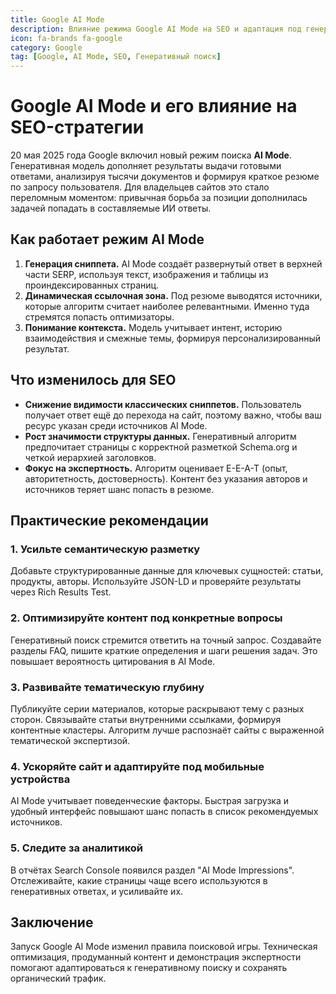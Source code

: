 ```yaml
---
title: Google AI Mode
description: Влияние режима Google AI Mode на SEO и адаптация под генеративный поиск
icon: fa-brands fa-google
category: Google
tag: [Google, AI Mode, SEO, Генеративный поиск]
---
```


# Google AI Mode и его влияние на SEO-стратегии

20 мая 2025 года Google включил новый режим поиска **AI Mode**. Генеративная модель дополняет результаты выдачи готовыми ответами, анализируя тысячи документов и формируя краткое резюме по запросу пользователя. Для владельцев сайтов это стало переломным моментом: привычная борьба за позиции дополнилась задачей попадать в составляемые ИИ ответы.

## Как работает режим AI Mode

1. **Генерация сниппета.** AI Mode создаёт развернутый ответ в верхней части SERP, используя текст, изображения и таблицы из проиндексированных страниц.
2. **Динамическая ссылочная зона.** Под резюме выводятся источники, которые алгоритм считает наиболее релевантными. Именно туда стремятся попасть оптимизаторы.
3. **Понимание контекста.** Модель учитывает интент, историю взаимодействия и смежные темы, формируя персонализированный результат.

## Что изменилось для SEO

- **Снижение видимости классических сниппетов.** Пользователь получает ответ ещё до перехода на сайт, поэтому важно, чтобы ваш ресурс указан среди источников AI Mode.
- **Рост значимости структуры данных.** Генеративный алгоритм предпочитает страницы с корректной разметкой Schema.org и четкой иерархией заголовков.
- **Фокус на экспертность.** Алгоритм оценивает E-E-A-T (опыт, авторитетность, достоверность). Контент без указания авторов и источников теряет шанс попасть в резюме.

## Практические рекомендации

### 1. Усильте семантическую разметку

Добавьте структурированные данные для ключевых сущностей: статьи, продукты, авторы. Используйте JSON-LD и проверяйте результаты через Rich Results Test.

### 2. Оптимизируйте контент под конкретные вопросы

Генеративный поиск стремится ответить на точный запрос. Создавайте разделы FAQ, пишите краткие определения и шаги решения задач. Это повышает вероятность цитирования в AI Mode.

### 3. Развивайте тематическую глубину

Публикуйте серии материалов, которые раскрывают тему с разных сторон. Связывайте статьи внутренними ссылками, формируя контентные кластеры. Алгоритм лучше распознаёт сайты с выраженной тематической экспертизой.

### 4. Ускоряйте сайт и адаптируйте под мобильные устройства

AI Mode учитывает поведенческие факторы. Быстрая загрузка и удобный интерфейс повышают шанс попасть в список рекомендуемых источников.

### 5. Следите за аналитикой

В отчётах Search Console появился раздел "AI Mode Impressions". Отслеживайте, какие страницы чаще всего используются в генеративных ответах, и усиливайте их.

## Заключение

Запуск Google AI Mode изменил правила поисковой игры. Техническая оптимизация, продуманный контент и демонстрация экспертности помогают адаптироваться к генеративному поиску и сохранять органический трафик.
